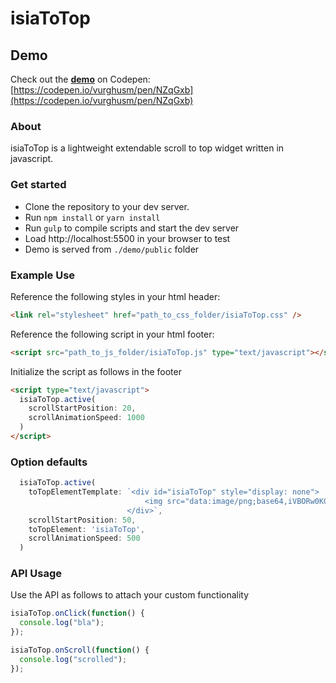 # isiaToTop

## Demo

Check out the [**demo**](https://codepen.io/vurghusm/pen/NZqGxb) on Codepen: [https://codepen.io/vurghusm/pen/NZqGxb](https://codepen.io/vurghusm/pen/NZqGxb)


### About

isiaToTop is a lightweight extendable scroll to top widget written in javascript.

### Get started

- Clone the repository to your dev server.
- Run `npm install` or `yarn install`
- Run `gulp` to compile scripts and start the dev server
- Load http://localhost:5500 in your browser to test
- Demo is served from `./demo/public` folder

### Example Use

Reference the following styles in your html header:

```html
<link rel="stylesheet" href="path_to_css_folder/isiaToTop.css" />
```

Reference the following script in your html footer:

```html
<script src="path_to_js_folder/isiaToTop.js" type="text/javascript"></script>
```

Initialize the script as follows in the footer

```html
<script type="text/javascript">
  isiaToTop.active(
    scrollStartPosition: 20,
    scrollAnimationSpeed: 1000
  )
</script>
```

### Option defaults

```js
  isiaToTop.active(
    toTopElementTemplate: `<div id="isiaToTop" style="display: none">
                              <img src="data:image/png;base64,iVBORw0KGgoAAAANSUhEUgAAABQAAAAUCAMAAAC6V+0/AAAAVFBMVEUAAAD///////////////////////////////////////////////////////////////////////////////////////////////////////////8wXzyWAAAAG3RSTlMAAQIgJic0N0BHUVVZW1xdYm9wcXeFlZ2rrf2L0Jb5AAAAXElEQVQYV7XNRw6AMBBDURN673Xuf09IoiGjwBL+xtLbGPimYOmethH1nqnLfLVGNLyYVLUT+WrtiCqhbEB9qzPWEVidAY3RApO2mD9bjSkwCzOa6y1DiLIEv3QCJfQLDOsEaRoAAAAASUVORK5CYII=" alt="Scroll to top">
                          </div>`,
    scrollStartPosition: 50,
    toTopElement: 'isiaToTop',
    scrollAnimationSpeed: 500
  )
```

### API Usage

Use the API as follows to attach your custom functionality

```js
isiaToTop.onClick(function() {
  console.log("bla");
});

isiaToTop.onScroll(function() {
  console.log("scrolled");
});
```
